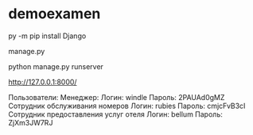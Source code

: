# demoexamen

py -m pip install Django          

manage.py 

python manage.py runserver

http://127.0.0.1:8000/

Пользователи:
Менеджер:
Логин: windle
Пароль: 2PAUAd0gMZ
Сотрудник обслуживания номеров
Логин: rubies
Пароль: cmjcFvB3cI
Сотрудник предоставления услуг отеля
Логин: bellum
Пароль: ZjXm3JW7RJ
